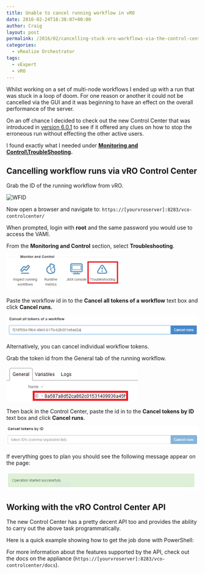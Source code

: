 ```yaml
---
title: Unable to cancel running workflow in vRO
date: 2016-02-24T16:38:07+00:00
author: Craig
layout: post
permalink: /2016/02/cancelling-stuck-vro-workflows-via-the-control-center.html
categories:
  - vRealize Orchestrator
tags:
  - vExpert
  - vRO
---
```

Whilst working on a set of multi-node workflows I ended up with a run that was stuck in a loop of doom. For one reason or another it could not be cancelled via the GUI and it was beginning to have an effect on the overall performance of the server.

On an off chance I decided to check out the new Control Center that was introduced in [version 6.0.1](https://www.vmware.com/support/orchestrator/doc/vrealize-orchestrator-601-release-notes.html) to see if it offered any clues on how to stop the erroneous run without effecting the other active users.

I found exactly what I needed under **[Monitoring and Control\TroubleShooting](http://pubs.vmware.com/orchestrator-70/index.jsp#com.vmware.vrealize.orchestrator-install-config.doc/GUID-E1AFA34C-FC89-4D0C-9E4E-F174AB554C75.html?resultof=%2522%2563%2561%256e%2563%2565%256c%2522%2520%2522%2577%256f%2572%256b%2566%256c%256f%2577%2522%2520).**

<!--more-->

## Cancelling workflow runs via vRO Control Center

Grab the ID of the running workflow from vRO.

![WFID](http://www.helloitscraig.co.uk/wp-content/uploads/2016/02/WFID.png)

Now open a browser and navigate to: `https://[yourvroserver]:8283/vco-controlcenter/`

When prompted, login with **root** and the same password you would use to access the VAMI.

From the **Monitoring and Control** section, select **Troubleshooting**.

![Monitoring](/assets/images/Monitoring-1-300x95.png)

Paste the workflow id in to the **Cancel all tokens of a workflow** text box and click **Cancel runs.**

![Cancel](/assets/images/Cancel.png)

Alternatively, you can cancel individual workflow tokens.

Grab the token id from the General tab of the running workflow.

![tokenid](/assets/images/tokenid.png)

Then back in the Control Center, paste the id in to the **Cancel tokens by ID** text box and click **Cancel runs**.

![tokens](/assets/images/tokens.png)

If everything goes to plan you should see the following message appear on the page:

![success](/assets/images/success.png)

## Working with the vRO Control Center API

The new Control Center has a pretty decent API too and provides the ability to carry out the above task programmatically.

Here is a quick example showing how to get the job done with PowerShell:

<script src="https://gist.github.com/chelnak/200b73bf5795d1191b16.js"></script>

For more information about the features supported by the API, check out the docs on the appliance (`https://[yourvroserver]:8283/vco-controlcenter/docs`).
